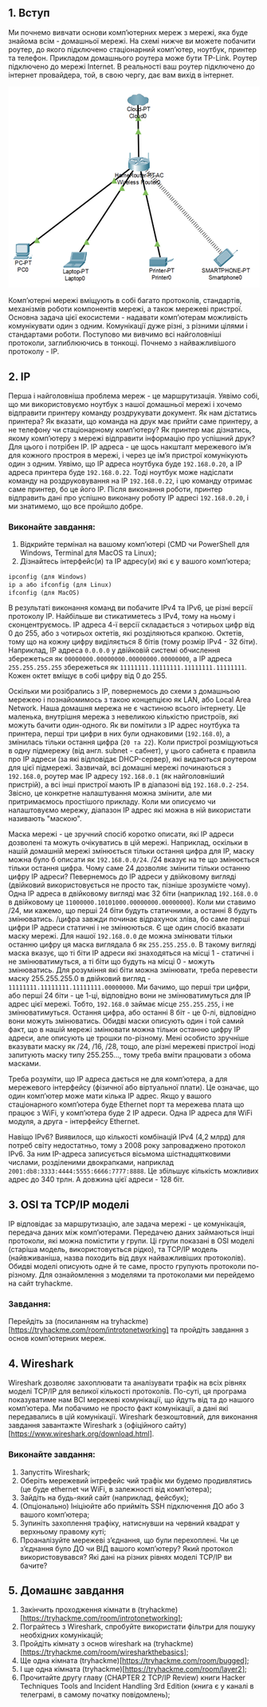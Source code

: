 ## 1. Вступ
Ми почнемо вивчати основи компʼютерних мереж з мережі, яка буде знайома всім - домашньої мережі. На схемі нижче ви можете побачити роутер, до якого підключено стаціонарний компʼютер, ноутбук, принтер та телефон. Прикладом домашнього роутера може бути TP-Link. Роутер підключено до мережі Internet. В реальності ваш роутер підключено до інтернет провайдера, той, в свою чергу, дає вам вихід в інтернет.

![Домашня мережа](https://github.com/sarin00/Course1-Intro-to-Cybersecruity/blob/main/%D1%8F%D0%94%D0%BE%D0%B4%D0%B0%D1%82%D0%BA%D0%BE%D0%B2%D1%96%20%D0%BC%D0%B0%D1%82%D0%B5%D1%80%D1%96%D0%B0%D0%BB%D0%B8/home_network.png)

Компʼютерні мережі вміщують в собі багато протоколів, стандартів, механізмів роботи компонентів мережі, а також мережеві пристрої. Основна задача цієї екосистеми - надавати компʼютерам можливість комунікувати один з одним. Комунікації дуже різні, з різними цілями і стандартами роботи. Поступово ми вивчимо всі найголовніші протоколи, заглиблюючись в тонкощі. Почнемо з найважливішого протоколу - IP.

## 2. IP
Перша і найголовніша проблема мереж - це маршрутизація. Уявімо собі, що ми використовуємо ноутбук з нашої домашньої мережі і хочемо відправити принтеру команду роздрукувати документ. Як нам дістатись принтера? Як вказати, що команда на друк має прийти саме принтеру, а не телефону чи стаціонарному компʼютеру? Як принтер має дізнатись, якому компʼютеру з мережі відправити інформацію про успішний друк? Для цього і потрібен IP. IP адреса - це щось накшталт мережевого імʼя для кожного простроя в мережі, і через це імʼя пристрої комунікують один з одним. Уявімо, що IP адреса ноутбука буде `192.168.0.20`, а IP адреса принтера буде `192.168.0.22`. Тоді ноутбук може надіслати команду на роздруковування на IP `192.168.0.22`, і цю команду отримає саме принтер, бо це його IP. Після виконання роботи, принтер відправить дані про успішно виконану роботу IP адресі `192.168.0.20`, і ми знатимемо, що все пройшло добре. 

### Виконайте завдання:
1. Відкрийте термінал на вашому компʼютері (CMD чи PowerShell для Windows, Terminal для MacOS та Linux);
2. Дізнайтесь інтерфейс(и) та IP адресу(и) які є у вашого компʼютера;
```
ipconfig (для Windows)
ip a або ifconfig (для Linux)
ifconfig (для MacOS)
```

В результаті виконання команд ви побачите IPv4 та IPv6, це різні версії протоколу IP. Найбільше ви стикатиметесь з IPv4, тому на ньому і сконцентруємось. IP адреса 4-ї версії складається з чотирьох цифр від 0 до 255, або з чотирьох октетів, які розділяються крапкою. Октетів, тому що на кожну цифру виділяється 8 бітів (тому розмір IPv4 - 32 біти). Наприклад, IP адреса `0.0.0.0` у двійковій системі обчислення збережеться як `00000000.00000000.00000000.00000000`, а IP адреса `255.255.255.255` збережеться як `11111111.11111111.11111111.11111111`. Кожен октет вміщує в собі цифру від 0 до 255.

Оскільки ми розібрались з IP, повернемось до схеми з домашньою мережею і познайомимось з такою концепцією як LAN, або Local Area Network. Наша домашня мережа не є частиною всього інтернету. Це маленька, внутрішня мережа з невеликою кількістю пристроїв, які можуть бачити один-одного. Як ви помітили з IP адрес ноутбука та принтера, перші три цифри в них були однаковими (`192.168.0`), а змінилась тільки остання цифра (`20 та 22`). Коли пристрої розміщуються в одну підмережу (від англ. subnet - сабнет), у цього сабнета є правила про IP адреси (за які відповідає DHCP-сервер), які видаються роутером для цієї підмережі. Зазвичай, всі домашні мережі починаються з `192.168.0`, роутер має IP адресу `192.168.0.1` (як найголовніший пристрій), а всі інші пристрої мають IP в діапазоні від `192.168.0.2-254`. Звісно, це конкретне налаштування можна змінити, але ми притримаємось простішого прикладу. Коли ми описуємо чи налаштовуємо мережу, діапазон IP адрес які можна в ній використати називають "маскою". 

Маска мережі - це зручний спосіб коротко описати, які IP адреси дозволені та можуть очікуватись в цій мережі. Наприклад, оскільки в нашій домашній мережі змінюється тільки остання цифра для IP, маску можна було б описати як `192.168.0.0/24`. /24 вказує на те що змінюється тільки остання цифра. Чому саме 24 дозволяє змінити тільки останню цифру IP адреси? Певернемось до IP адреси у двійковому вигляді (двійковий використовується не просто так, пізніше зрозумієте чому). Одна IP адреса в двійковому вигляді має 32 біти (наприклад `192.168.0.0` в двійковому це `11000000.10101000.00000000.00000000`). Коли ми ставимо /24, ми кажемо, що перші 24 біти будуть статичними, а останні 8 будуть змінюватись. /цифра завжди починає відрахунок зліва, бо саме перші цифри IP адреси статичні і не змінюються. Є ще один спосіб вказати маску мережі. Для нашої `192.168.0.0` де можна змінювати тільки останню цифру ця маска виглядала б як `255.255.255.0`. В такому вигляді маска вказує, що ті біти IP адреси які знаходяться на місці 1 - статичні і не змінюватимуться, а ті біти що будуть на місці 0 - можуть змінюватись. Для розуміння які біти можна змінювати, треба перевести маску 255.255.255.0 в двійковий вигляд - `11111111.11111111.11111111.00000000`. Ми бачимо, що перші три цифри, або перші 24 біти - це 1-ці, відповідно вони не змінюватимуться для IP адрес цієї мережі. Тобто, `192.168.0` займає місце `255.255.255`, і не змінюватимуться. Остання цифра, або останні 8 біт - це 0-лі, відповідно вони можуть змінюватись. Обидві маски описують один і той самий факт, що в нашій мережі змінювати можна тільки останню цифру IP адреси, але описують це трошки по-різному. Мені особисто зручніше вказувати маску як /24, /16, /28, тощо, але різні мережеві пристрої іноді запитують маску типу 255.255..., тому треба вміти працювати з обома масками. 

Треба розуміти, що IP адреса дається не для компʼютера, а для мережевого інтерфейсу (фізичної або віртуальної плати). Це означає, що один компʼютер може мати кілька IP адрес. Якщо у вашого стаціонарного компʼютера буде Ethernet порт та мережева плата що працює з WiFi, у компʼютера буде 2 IP адреси. Одна IP адреса для WiFi модуля, а друга - інтерфейсу Ethernet.  

Навіщо IPv6? Виявилося, що кількості комбінацій IPv4 (4,2 млрд) для потреб світу недостатньо, тому з 2008 року запроваджено протокол IPv6. За ним IP-адреса записується вісьмома шістнадцятковими числами, розділеними двокрапками, наприклад  `2001:db8:3333:4444:5555:6666:7777:8888`. Це збільшує кількість можливих адрес до 340 трлн. А довжина цієї адреси - 128 біт.

## 3. OSI та TCP/IP моделі
IP відповідає за маршрутизацію, але задача мережі - це комунікація, передача даних між компʼютерами. Передачею даних займаються інші протоколи, які можна помістити у групи. Ці групи показані в OSI моделі (старіша модель, використовується рідко), та TCP/IP модель (найвживаніша, назва походить від двух найважливіших протоколів). Обидві моделі описують одне й те саме, просто групують протоколи по-різному. Для ознайомлення з моделями та протоколами ми перейдемо на сайт tryhackme.

### Завдання:
Перейдіть за (посиланням на tryhackme)[https://tryhackme.com/room/introtonetworking] та пройдіть завдання з основ компʼютерних мереж.

## 4. Wireshark
Wireshark дозволяє захоплювати та аналізувати трафік на всіх рівнях моделі TCP/IP для великої кількості протоколів. По-суті, ця програма показуватиме нам ВСІ мережеві комунікації, що йдуть від та до нашого компʼютера. Ми побачимо не просто факт комунікації, а дані які передавались в цій комунікації. Wireshark безкоштовний, для виконання завдання завантажте Wireshark з (офіційного сайту)[https://www.wireshark.org/download.html]. 

### Виконайте завдання:
1. Запустіть Wireshark;
2. Оберіть мережевий інтрефейс чий трафік ми будемо продивлятись (це буде ethernet чи WiFi, в залежності від компʼютера);
3. Зайдіть на будь-який сайт (наприклад, фейсбук);
4. (Опціонально) Ініціюйте або прийміть SSH підключення ДО або З вашого компʼютера;
5. Зупиніть захоплення трафіку, натиснувши на червний квадрат у верхньому правому куті;
6. Проаналізуйте мережеві зʼєднання, що були перехоплені. Чи це зʼєднання було ДО чи ВІД вашого компʼютеру? Який протокол використовувався? Які дані на різних рівнях моделі TCP/IP ви бачите? 

## 5. Домашнє завдання
1. Закінчить проходження кімнати в (tryhackme)[https://tryhackme.com/room/introtonetworking];
2. Пограйтесь з Wireshark, спробуйте використати фільтри для пошуку необхідних комунікацій;
3. Пройдіть кімнату з основ wireshark на (tryhackme)[https://tryhackme.com/room/wiresharkthebasics];
4. Ще одна кімната (tryhackme)[https://tryhackme.com/room/bugged];
5. І ще одна кімната (tryhackme)[https://tryhackme.com/room/layer2];
6. Прочитайте другу главу (CHAPTER 2 TCP/IP Review) книги Hacker Techniques Tools and Incident Handling 3rd Edition (книга є у каналі в телеграмі, в самому початку повідомлень);
